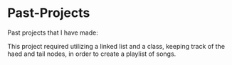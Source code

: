 # Past-Projects
Past projects that I have made:

This project required utilizing a linked list and a class, keeping track of the haed and tail nodes, in order to create 
a playlist of songs. 
